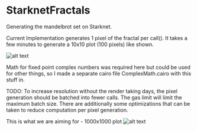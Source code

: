 # StarknetFractals
Generating the mandelbrot set on Starknet. 

Current Implementation generates 1 pixel of the fractal per call(). It takes a few minutes to generate a 10x10 plot (100 pixels) like shown. 

![alt text](https://github.com/orlandothefraser/StarknetFractals/blob/main/images/mandelbrot_10_25.png)

Math for fixed point complex numbers was required here but could be used for other things, so I made a separate cairo file ComplexMath.cairo with this stuff in. 

TODO: To increase resolution without the render taking days, the pixel generation should be batched into fewer calls. The gas limit will limit the maximum batch size. There are additionally some optimizations that can be taken to reduce computation per pixel generation. 



This is what we are aiming for - 1000x1000 plot 
![alt text](https://github.com/orlandothefraser/StarknetFractals/blob/main/images/mandelbrot_1000_25.png)



